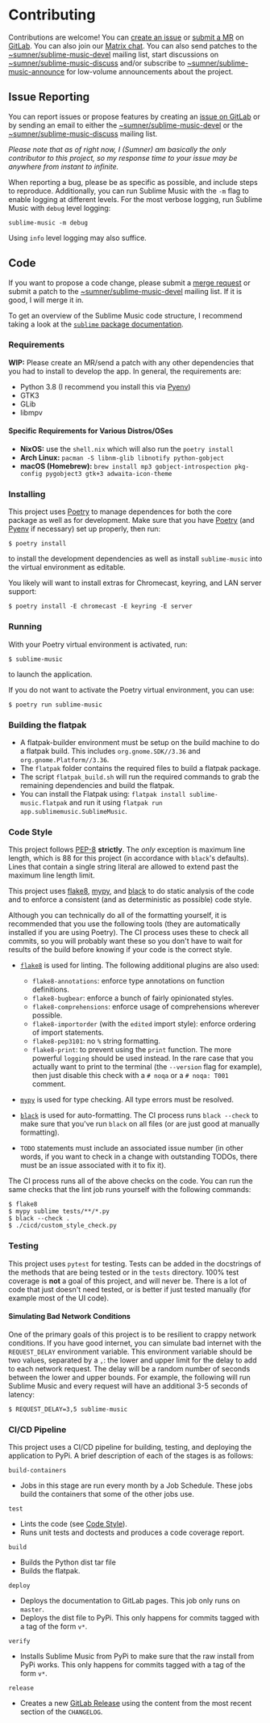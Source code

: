 # Contributing

Contributions are welcome! You can [create an issue][glissues] or [submit a
MR][glmr] on [GitLab][gl]. You can also join our [Matrix chat][matrix]. You can
also send patches to the [~sumner/sublime-music-devel][srhtdevel] mailing list,
start discussions on [~sumner/sublime-music-discuss][srhtdiscuss] and/or
subscribe to [~sumner/sublime-music-announce][srhtannounce] for low-volume
announcements about the project.

## Issue Reporting

You can report issues or propose features by creating an [issue on
GitLab][glissues] or by sending an email to either the
[~sumner/sublime-music-devel][srhtdevel] or the
[~sumner/sublime-music-discuss][srhtdiscuss] mailing list.

*Please note that as of right now, I (Sumner) am basically the only contributor
to this project, so my response time to your issue may be anywhere from instant
to infinite.*

When reporting a bug, please be as specific as possible, and include steps to
reproduce. Additionally, you can run Sublime Music with the `-m` flag to
enable logging at different levels. For the most verbose logging, run Sublime
Music with `debug` level logging:
```
sublime-music -m debug
```

Using `info` level logging may also suffice.

## Code

If you want to propose a code change, please submit a [merge request][glmr] or
submit a patch to the [~sumner/sublime-music-devel][srhtdevel] mailing list. If
it is good, I will merge it in.

To get an overview of the Sublime Music code structure, I recommend taking a
look at the [`sublime` package
documentation](https://sublime-music.gitlab.io/sublime-music/api/sublime.html).

### Requirements

**WIP:** Please create an MR/send a patch with any other dependencies that you
had to install to develop the app. In general, the requirements are:

- Python 3.8 (I recommend you install this via [Pyenv][pyenv])
- GTK3
- GLib
- libmpv

#### Specific Requirements for Various Distros/OSes

* **NixOS:** use the `shell.nix` which will also run the `poetry install`
* **Arch Linux:** `pacman -S libnm-glib libnotify python-gobject`
* **macOS (Homebrew):** `brew install mp3 gobject-introspection pkg-config pygobject3 gtk+3 adwaita-icon-theme`

### Installing

This project uses [Poetry][poetry] to manage dependences for both the core
package as well as for development. Make sure that you have [Poetry][poetry]
(and [Pyenv][pyenv] if necessary) set up properly, then run:
```
$ poetry install
```
to install the development dependencies as well as install `sublime-music` into
the virtual environment as editable.

You likely will want to install extras for Chromecast, keyring, and LAN server
support:
```
$ poetry install -E chromecast -E keyring -E server
```

### Running

With your Poetry virtual environment is activated, run:
```
$ sublime-music
```
to launch the application.

If you do not want to activate the Poetry virtual environment, you can use:
```
$ poetry run sublime-music
```

### Building the flatpak

- A flatpak-builder environment must be setup on the build machine to do a
  flatpak build. This includes `org.gnome.SDK//3.36` and
  `org.gnome.Platform//3.36`.
- The `flatpak` folder contains the required files to build a flatpak package.
- The script `flatpak_build.sh` will run the required commands to grab the
  remaining dependencies and build the flatpak.
- You can install the Flatpak using: `flatpak install sublime-music.flatpak` and
  run it using `flatpak run app.sublimemusic.SublimeMusic`.

### Code Style

This project follows [PEP-8](https://www.python.org/dev/peps/pep-0008/)
**strictly**. The *only* exception is maximum line length, which is 88 for this
project (in accordance with `black`'s defaults). Lines that contain a single
string literal are allowed to extend past the maximum line length limit.

This project uses [flake8][flake8], [mypy][mypy], and [black][black] to do
static analysis of the code and to enforce a consistent (and as deterministic as
possible) code style.

Although you can technically do all of the formatting yourself, it is
recommended that you use the following tools (they are automatically installed
if you are using Poetry). The CI process uses these to check all commits, so you
will probably want these so you don't have to wait for results of the build
before knowing if your code is the correct style.

* [`flake8`][flake8] is used for linting. The following
  additional plugins are also used:

  * `flake8-annotations`: enforce type annotations on function definitions.
  * `flake8-bugbear`: enforce a bunch of fairly opinionated styles.
  * `flake8-comprehensions`: enforce usage of comprehensions wherever possible.
  * `flake8-importorder` (with the `edited` import style): enforce ordering of
    import statements.
  * `flake8-pep3101`: no `%` string formatting.
  * `flake8-print`: to prevent using the `print` function. The more powerful
    `logging` should be used instead. In the rare case that you actually want to
    print to the terminal (the `--version` flag for example), then just disable
    this check with a `# noqa` or a `# noqa: T001` comment.

* [`mypy`][mypy] is used for type checking. All type errors must be resolved.

* [`black`][black] is used for auto-formatting. The CI process runs `black
  --check` to make sure that you've run `black` on all files (or are just good
  at manually formatting).

* `TODO` statements must include an associated issue number (in other words, if
  you want to check in a change with outstanding TODOs, there must be an issue
  associated with it to fix it).

The CI process runs all of the above checks on the code. You can run the same
checks that the lint job runs yourself with the following commands:
```
$ flake8
$ mypy sublime tests/**/*.py
$ black --check .
$ ./cicd/custom_style_check.py
```

### Testing

This project uses `pytest` for testing. Tests can be added in the docstrings of
the methods that are being tested or in the `tests` directory. 100% test
coverage is **not** a goal of this project, and will never be. There is a lot of
code that just doesn't need tested, or is better if just tested manually (for
example most of the UI code).

#### Simulating Bad Network Conditions

One of the primary goals of this project is to be resilient to crappy network
conditions. If you have good internet, you can simulate bad internet with the
`REQUEST_DELAY` environment variable. This environment variable should be two
values, separated by a `,`: the lower and upper limit for the delay to add to
each network request. The delay will be a random number of seconds between the
lower and upper bounds. For example, the following will run Sublime Music and
every request will have an additional 3-5 seconds of latency:
```
$ REQUEST_DELAY=3,5 sublime-music
```

### CI/CD Pipeline

This project uses a CI/CD pipeline for building, testing, and deploying the
application to PyPi. A brief description of each of the stages is as follows:

`build-containers`

* Jobs in this stage are run every month by a Job Schedule. These jobs build the
  containers that some of the other jobs use.

`test`

* Lints the code (see [Code Style](#code-style)).
* Runs unit tests and doctests and produces a code coverage report.

`build`

* Builds the Python dist tar file
* Builds the flatpak.

`deploy`

* Deploys the documentation to GitLab pages. This job only runs on `master`.
* Deploys the dist file to PyPi. This only happens for commits tagged with a tag
  of the form `v*`.

`verify`

* Installs Sublime Music from PyPi to make sure that the raw install from PyPi
  works. This only happens for commits tagged with a tag of the form `v*`.

`release`

* Creates a new [GitLab Release][glrel] using the content from the most recent
  section of the `CHANGELOG`.

[black]: https://github.com/psf/black
[flake8]: https://gitlab.com/pycqa/flake8
[gl]: https://gitlab.com/sublime-music/sublime-music
[glissues]: https://gitlab.com/sublime-music/sublime-music/-/issues
[glmr]: https://gitlab.com/sublime-music/sublime-music/-/merge_requests
[glrel]: https://gitlab.com/sublime-music/sublime-music/-/releases
[matrix]: https://matrix.to/#/!veTDkgvBExJGKIBYlU:matrix.org?via=matrix.org
[mypy]: http://mypy-lang.org/
[poetry]: https:/python-poetry.org/
[pyenv]: https://github.com/pyenv/pyenv
[srhtannounce]: https://lists.sr.ht/~sumner/sublime-music-announce
[srhtdevel]: https://lists.sr.ht/~sumner/sublime-music-devel
[srhtdiscuss]: https://lists.sr.ht/~sumner/sublime-music-discuss
